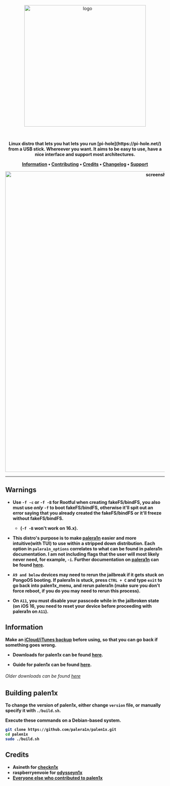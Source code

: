 <p align="center">
    <img src="https://github.com/TheBeeBoi/portablackhole/assets/97726243/087bb9de-b924-42ed-bfe4-2567149bba92" alt="logo" width="384">
</p>

<br>
<p align="center">
<strong>Linux distro that lets you hat lets you run [pi-hole](https://pi-hole.net/) from a USB stick. Whereever you want. 
    It aims to be easy to use, have a nice interface and support most architectures.
</p>
<p align="center">
    <a href="#Information">Information</a> •
    <a href="#contributing">Contributing</a> •
    <a href="#credits">Credits</a> •
    <a href="https://github.com/palera1n/palen1x/blob/main/CHANGELOG.md">Changelog</a> • 
    <a href="https://github.com/TheBeeBoi/portablackhole/issues">Support</a> 
</p>

<p align="center">
    <img src="https://cdn.discordapp.com/attachments/1017854329887129611/1068153144305008730/IMG_0807.png" alt="screenshot" width="950">
</p>

-------
## Warnings
- Use `-f -c` or `-f -B` for Rootful when creating fakeFS/bindFS, you also must use *only* `-f` to boot fakeFS/bindFS, otherwise it'll spit out an error saying that you already created the fakeFS/bindFS or it'll freeze without fakeFS/bindFS.
    - (`-f -B` won't work on 16.x). 

- This distro's purpose is to make [palera1n](https://github.com/palera1n/palera1n) easier and more intuitive(with TUI) to use within a stripped down distribution. Each option in `palera1n_options` correlates to what can be found in palera1n documentation. I am not including flags that the user will most likely never need, for example, `-i`. Further documentation on [palera1n](https://github.com/palera1n/palera1n) can be found [here](https://cdn.nickchan.lol/palera1n/artifacts/c-rewrite/palera1n.1.html).

- `A9 and below` devices may need to rerun the jailbreak if it gets stuck on PongoOS booting. If palera1n is stuck, press `CTRL + C` and type `exit` to go back into palen1x_menu, and rerun palera1n (make sure you don't force reboot, if you do you may need to rerun this process).

- On `A11`, **you must disable your passcode while in the jailbroken state** (on iOS 16, you need to reset your device before proceeding with palera1n on `A11`).

## Information
**Make an [iCloud/iTunes backup](https://support.apple.com/en-us/HT203977) before using, so that you can go back if something goes wrong**.

- Downloads for palen1x can be found [here](https://github.com/palera1n/palen1x/releases). 

- Guide for palen1x can be found [here](https://ios.cfw.guide/using-palen1x/).

###### Older downloads can be found [here](https://cdn.nickchan.lol/palera1n/artifacts/palen1x/)

## Building palen1x
To change the version of palen1x, either change `version` file, or manually specify it with `./build.sh`.

Execute these commands on a Debian-based system.

```sh
git clone https://github.com/palera1n/palen1x.git
cd palen1x
sudo ./build.sh
```

## Credits
- Asineth for [checkn1x](https://github.com/asineth0/checkn1x)
- raspberryenvoie for [odysseyn1x](https://github.com/raspberryenvoie/odysseyn1x)
- [Everyone else who contributed to palen1x](https://github.com/palera1n/palen1x/graphs/contributors)
